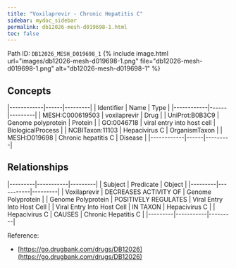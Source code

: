 ```yaml
---
title: "Voxilaprevir - Chronic Hepatitis C"
sidebar: mydoc_sidebar
permalink: db12026-mesh-d019698-1.html
toc: false 
---
```



Path ID: `DB12026_MESH_D019698_1`
{% include image.html url="images/db12026-mesh-d019698-1.png" file="db12026-mesh-d019698-1.png" alt="db12026-mesh-d019698-1" %}

## Concepts

|------------|------|---------|
| Identifier | Name | Type    |
|------------|------|---------|
| MESH:C000619503 | voxilaprevir | Drug |
| UniProt:B0B3C9 | Genome polyprotein | Protein |
| GO:0046718 | viral entry into host cell | BiologicalProcess |
| NCBITaxon:11103 | Hepacivirus C | OrganismTaxon |
| MESH:D019698 | Chronic hepatitis C | Disease |
|------------|------|---------|

## Relationships

|---------|-----------|---------|
| Subject | Predicate | Object  |
|---------|-----------|---------|
| Voxilaprevir | DECREASES ACTIVITY OF | Genome Polyprotein |
| Genome Polyprotein | POSITIVELY REGULATES | Viral Entry Into Host Cell |
| Viral Entry Into Host Cell | IN TAXON | Hepacivirus C |
| Hepacivirus C | CAUSES | Chronic Hepatitis C |
|---------|-----------|---------|

Reference: 
  - [https://go.drugbank.com/drugs/DB12026](https://go.drugbank.com/drugs/DB12026)
